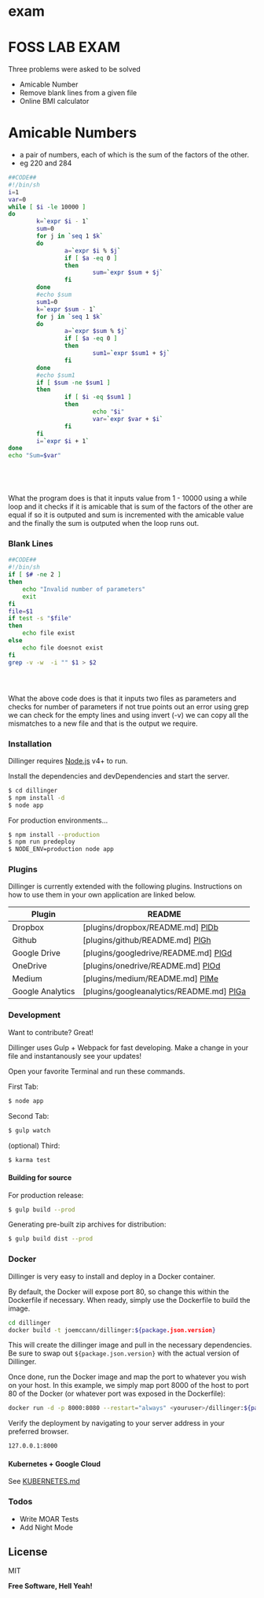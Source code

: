 # exam
# FOSS LAB EXAM

Three problems were asked to be solved 

  - Amicable Number
  - Remove blank lines from a given file
  - Online BMI calculator

# Amicable Numbers

  - a pair of numbers, each of which is the sum of the factors of the other.
  - eg 220 and 284
  
```sh
##CODE##
#!/bin/sh
i=1
var=0
while [ $i -le 10000 ]
do
        k=`expr $i - 1`
        sum=0
        for j in `seq 1 $k`
        do
                a=`expr $i % $j`
                if [ $a -eq 0 ]
                then
                        sum=`expr $sum + $j`
                fi
        done
        #echo $sum 
        sum1=0
        k=`expr $sum - 1`
        for j in `seq 1 $k`
        do
                a=`expr $sum % $j`
                if [ $a -eq 0 ]
                then
                        sum1=`expr $sum1 + $j`
                fi
        done
        #echo $sum1
        if [ $sum -ne $sum1 ]
        then
                if [ $i -eq $sum1 ]
                then 
                        echo "$i"
                        var=`expr $var + $i`
                fi
        fi
        i=`expr $i + 1`
done
echo "Sum=$var"






```
What the program does is that it inputs value from 1 - 10000 using a while loop and it checks if it is amicable that is sum of the factors of the other are equal if so it is outputed and sum is incremented with the amicable value and the finally the sum is outputed when the loop runs out.











### Blank Lines

```sh
##CODE##
#!/bin/sh
if [ $# -ne 2 ]
then
	echo "Invalid number of parameters"
	exit
fi
file=$1
if test -s "$file"
then
	echo file exist
else
	echo file doesnot exist
fi
grep -v -w  -i "" $1 > $2





```

What the above code does is that it inputs two files as parameters and checks for number of parameters if not true points out an error using grep we can check for the empty lines and using invert (-v) we can copy all the mismatches to a new file and that is the output we require.

### Installation

Dillinger requires [Node.js](https://nodejs.org/) v4+ to run.

Install the dependencies and devDependencies and start the server.

```sh
$ cd dillinger
$ npm install -d
$ node app
```

For production environments...

```sh
$ npm install --production
$ npm run predeploy
$ NODE_ENV=production node app
```

### Plugins

Dillinger is currently extended with the following plugins. Instructions on how to use them in your own application are linked below.

| Plugin | README |
| ------ | ------ |
| Dropbox | [plugins/dropbox/README.md] [PlDb] |
| Github | [plugins/github/README.md] [PlGh] |
| Google Drive | [plugins/googledrive/README.md] [PlGd] |
| OneDrive | [plugins/onedrive/README.md] [PlOd] |
| Medium | [plugins/medium/README.md] [PlMe] |
| Google Analytics | [plugins/googleanalytics/README.md] [PlGa] |


### Development

Want to contribute? Great!

Dillinger uses Gulp + Webpack for fast developing.
Make a change in your file and instantanously see your updates!

Open your favorite Terminal and run these commands.

First Tab:
```sh
$ node app
```

Second Tab:
```sh
$ gulp watch
```

(optional) Third:
```sh
$ karma test
```
#### Building for source
For production release:
```sh
$ gulp build --prod
```
Generating pre-built zip archives for distribution:
```sh
$ gulp build dist --prod
```
### Docker
Dillinger is very easy to install and deploy in a Docker container.

By default, the Docker will expose port 80, so change this within the Dockerfile if necessary. When ready, simply use the Dockerfile to build the image.

```sh
cd dillinger
docker build -t joemccann/dillinger:${package.json.version}
```
This will create the dillinger image and pull in the necessary dependencies. Be sure to swap out `${package.json.version}` with the actual version of Dillinger.

Once done, run the Docker image and map the port to whatever you wish on your host. In this example, we simply map port 8000 of the host to port 80 of the Docker (or whatever port was exposed in the Dockerfile):

```sh
docker run -d -p 8000:8080 --restart="always" <youruser>/dillinger:${package.json.version}
```

Verify the deployment by navigating to your server address in your preferred browser.

```sh
127.0.0.1:8000
```

#### Kubernetes + Google Cloud

See [KUBERNETES.md](https://github.com/joemccann/dillinger/blob/master/KUBERNETES.md)


### Todos

 - Write MOAR Tests
 - Add Night Mode

License
----

MIT


**Free Software, Hell Yeah!**

[//]: # (These are reference links used in the body of this note and get stripped out when the markdown processor does its job. There is no need to format nicely because it shouldn't be seen. Thanks SO - http://stackoverflow.com/questions/4823468/store-comments-in-markdown-syntax)


   [dill]: <https://github.com/joemccann/dillinger>
   [git-repo-url]: <https://github.com/joemccann/dillinger.git>
   [john gruber]: <http://daringfireball.net>
   [df1]: <http://daringfireball.net/projects/markdown/>
   [markdown-it]: <https://github.com/markdown-it/markdown-it>
   [Ace Editor]: <http://ace.ajax.org>
   [node.js]: <http://nodejs.org>
   [Twitter Bootstrap]: <http://twitter.github.com/bootstrap/>
   [jQuery]: <http://jquery.com>
   [@tjholowaychuk]: <http://twitter.com/tjholowaychuk>
   [express]: <http://expressjs.com>
   [AngularJS]: <http://angularjs.org>
   [Gulp]: <http://gulpjs.com>

   [PlDb]: <https://github.com/joemccann/dillinger/tree/master/plugins/dropbox/README.md>
   [PlGh]: <https://github.com/joemccann/dillinger/tree/master/plugins/github/README.md>
   [PlGd]: <https://github.com/joemccann/dillinger/tree/master/plugins/googledrive/README.md>
   [PlOd]: <https://github.com/joemccann/dillinger/tree/master/plugins/onedrive/README.md>
   [PlMe]: <https://github.com/joemccann/dillinger/tree/master/plugins/medium/README.md>
   [PlGa]: <https://github.com/RahulHP/dillinger/blob/master/plugins/googleanalytics/README.md>
